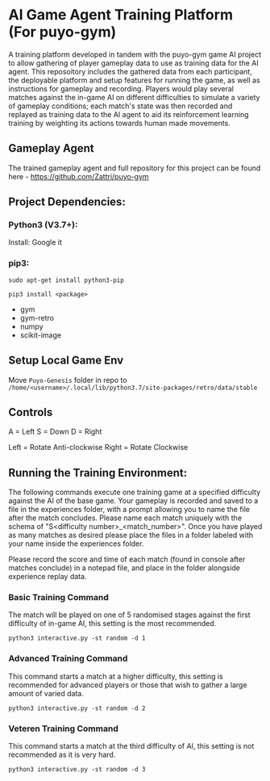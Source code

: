 # AI Game Agent Training Platform (For puyo-gym)
A training platform developed in tandem with the puyo-gym game AI project to allow gathering of player gameplay data to use as training data for the AI agent. This reposoitory includes the gathered data from each participant, the deployable platform and setup features for running the game, as well as instructions for gameplay and recording. Players would play several matches against the in-game AI on different difficulties to simulate a variety of gameplay conditions; each match's state was then recorded and replayed as training data to the AI agent to aid its reinforcement learning training by weighting its actions towards human made movements.

## Gameplay Agent
The trained gameplay agent and full repository for this project can be found here - https://github.com/Zattri/puyo-gym

## Project Dependencies:

### Python3 (V3.7+):
Install: Google it

### pip3:
```
sudo apt-get install python3-pip

pip3 install <package>
```
- gym
- gym-retro
- numpy
- scikit-image

## Setup Local Game Env
Move `Puyo-Genesis` folder in repo to `/home/<username>/.local/lib/python3.7/site-packages/retro/data/stable`

## Controls
A = Left
S = Down
D = Right

Left = Rotate Anti-clockwise
Right = Rotate Clockwise

## Running the Training Environment:
The following commands execute one training game at a specified difficulty against the AI of the base game. Your gameplay is recorded and saved to a file in the experiences folder, with a prompt allowing you to name the file after the match concludes. Please name each match uniquely with the schema of "S\<difficulty number\>_\<match_number\>". Once you have played as many matches as desired please place the files in a folder labeled with your name inside the experiences folder.

Please record the score and time of each match (found in console after matches conclude) in a notepad file, and place in the folder alongside experience replay data.

### Basic Training Command
The match will be played on one of 5 randomised stages against the first difficulty of in-game AI, this setting is the most recommended.
```
python3 interactive.py -st random -d 1
```

### Advanced Training Command
This command starts a match at a higher difficulty, this setting is recommended for advanced players or those that wish to gather a large amount of varied data.
```
python3 interactive.py -st random -d 2
```

### Veteren Training Command
This command starts a match at the third difficulty of AI, this setting is not recommended as it is very hard.
```
python3 interactive.py -st random -d 3
```
